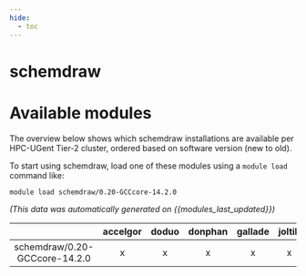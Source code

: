```yaml
---
hide:
  - toc
---
```


schemdraw
=========

# Available modules


The overview below shows which schemdraw installations are available per HPC-UGent Tier-2 cluster, ordered based on software version (new to old).

To start using schemdraw, load one of these modules using a `module load` command like:

```shell
module load schemdraw/0.20-GCCcore-14.2.0
```

*(This data was automatically generated on {{modules_last_updated}})*

| |accelgor|doduo|donphan|gallade|joltik|litleo|shinx|
| :---: | :---: | :---: | :---: | :---: | :---: | :---: | :---: |
|schemdraw/0.20-GCCcore-14.2.0|x|x|x|x|x|x|x|
